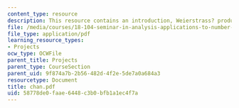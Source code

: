 ```yaml
---
content_type: resource
description: This resource contains an introduction, Weierstrass? product formula.
file: /media/courses/18-104-seminar-in-analysis-applications-to-number-theory-fall-2006/58778de0faae6448c3b0bfb1a1ec4f7a_chan.pdf
file_type: application/pdf
learning_resource_types:
- Projects
ocw_type: OCWFile
parent_title: Projects
parent_type: CourseSection
parent_uid: 9f874a7b-2b56-482d-4f2e-5de7a0a684a3
resourcetype: Document
title: chan.pdf
uid: 58778de0-faae-6448-c3b0-bfb1a1ec4f7a
---
```


